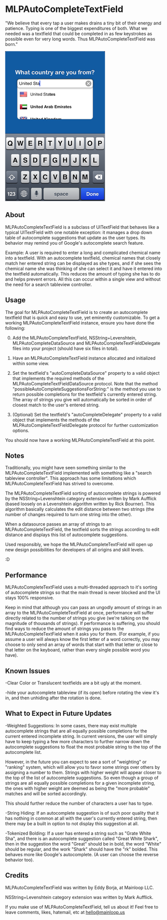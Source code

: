 MLPAutoCompleteTextField
===================
"We believe that every tap a user makes drains a tiny bit of their energy and patience. Typing is one of the biggest expenditures of both. What we needed was a textfield that could be completed in as few keystrokes as possible even for very long words. Thus MLPAutoCompleteTextField was born."

![Alt text](/autocompleteDemo.png "Screenshot")

About
---------
MLPAutoCompleteTextField is a subclass of UITextField that behaves like a typical UITextField with one notable exception: it manages a drop down table of autocomplete suggestions that update as the user types. Its behavior may remind you of Google's autocomplete search feature.

Example: A user is required to enter a long and complicated chemical name into a textfield. With an autocomplete textfield, chemical names that closely match her entered string can be displayed as she types, and if she sees the chemical name she was thinking of she can select it and have it entered into the textfield automatically. This reduces the amount of typing she has to do and helps prevent errors. All this can occur within a single view and without the need for a search tableview controller.


Usage
---------
The goal for MLPAutoCompleteTextField is to create an autocomplete textfield that is quick and easy to use, yet eminently customizable. To get a working MLPAutoCompleteTextField instance, ensure you have done the following:

0) Add the MLPAutoCompleteTextField, NSString+Levenshtein, MLPAutoCompleteDataSource and MLPAutoCompleteTextFieldDelegate files into your project (should have six files in total). 

1) Have an MLPAutoCompleteTextField instance allocated and initialized within some view.

2) Set the textfield's "autoCompleteDataSource" property to a valid object that implements the required methods of the MLPAutoCompleteTextFieldDataSource protocol. Note that the method "possibleAutoCompleteSuggestionsForString:" is the method you use to return possible completions for the textfield's currently entered string. The array of strings you give will automatically be sorted in order of closest match to the user's entered string.

3) (Optional) Set the textfield's "autoCompleteDelegate" property to a valid object that implements the methods of the MLPAutoCompleteTextFieldDelegate protocol for further customization options.

You should now have a working MLPAutoCompleteTextField at this point. 


Notes
---------
Traditionally, you might have seen something similar to the MLPAutoCompleteTextField implemented with something like a "search tableview controller". This approach has some limitations which MLPAutoCompleteTextField has strived to overcome. 

The MLPAutoCompleteTextField sorting of autocomplete strings is powered by the NSString+Levenshtein category extension written by Mark Aufflick (based loosely on a Levenshtein algorithm written by Rick Bourner). This algorithm basically calculates the edit distance between two strings (the number of changes required to turn one string into the other).

When a datasource passes an array of strings to an MLPAutoCompleteTextField, the textfield sorts the strings according to edit distance and displays this list of autocomplete suggestions.

Used responsibly, we hope the MLPAutoCompleteTextField will open up new design possibilities for developers of all origins and skill levels. 

:D

Performance
---------
MLPAutoCompleteTextField uses a multi-threaded approach to it's sorting of autocomplete strings so that the main thread is never blocked and the UI stays 100% responsive. 

Keep in mind that although you can pass an ungodly amount of strings in an array to the MLPAutoCompleteTextField at once, performance will suffer directly related to the number of strings you give (we're talking on the magnitude of thousands of strings). If performance is suffering, you should find ways to reduce the amount of strings you pass to the MLPAutoCompleteTextField when it asks you for them. (For example, if you assume a user will always know the first letter of a word correctly, you may choose to only send an array of words that start with that letter or close to that letter on the keyboard, rather than every single possible word you have). 


Known Issues
----------
-Clear Color or Translucent textfields are a bit ugly at the moment.

-hide your autocomplete tableview (if its open) before rotating the view it's in, and then unhiding after the rotation is done.


What to Expect in Future Updates
-----------

-Weighted Suggestions: In some cases, there may exist multiple autocomplete strings that are all equally possible completions for the current entered incomplete string. In current versions, the user will simply have to keep typing a few more characters to further narrow down the autocomplete suggestions to float the most probable string to the top of the autocomplete list.

However, in the future you can expect to see a sort of "weighting" or "ranking" system, which will allow you to favor some strings over others by assigning a number to them. Strings with higher weight will appear closer to the top of the list of autocomplete suggestions. So even though a group of strings are all equally possible completions for a given incomplete string, the ones with higher weight are deemed as being the "more probable" matches and will be sorted accordingly. 

This should further reduce the number of characters a user has to type. 


-String Hiding: If an autocomplete suggestion is of such poor quality that it has nothing in common at all with the user's currently entered string, then there may be a built in option to not display this suggestion at all. 

-Tokenized Bolding: If a user has entered a string such as "Grate White Sha", and there is an autocomplete suggestion called "Great White Shark", then in the suggestion the word "Great" should be in bold, the word "White" should be regular, and the work "Shark" should have the "rk" bolded. This behaves more like Google's autocomplete. (A user can choose the reverse behavior too).


Credits
---------

MLPAutoCompleteTextField was written by Eddy Borja, at Mainloop LLC.

NSString+Levenshtein category extension was written by Mark Aufflick. 

If you make use of MLPAutoCompleteTextField, tell us about it! 
Feel free to leave comments, likes, hatemail, etc at hello@mainloop.us

